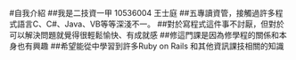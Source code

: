 #自我介紹
##我是二技資一甲 10536004 王士庭
##五專讀資管，接觸過許多程式語言C、C#、Java、VB等等深淺不一。
##對於寫程式這件事不討厭，但對於可以解決問題就覺得很輕鬆愉快、有成就感
##修這門課是因為修學程的關係和本身也有興趣
##希望能從中學習到許多Ruby on Rails 和其他資訊課技相關的知識
